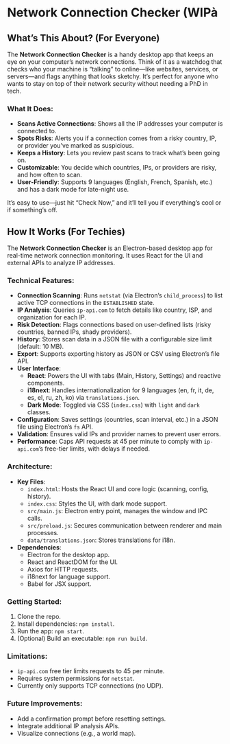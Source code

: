 # Network Connection Checker (WIPà

## What’s This About? (For Everyone)

The **Network Connection Checker** is a handy desktop app that keeps an eye on your computer’s network connections. Think of it as a watchdog that checks who your machine is “talking” to online—like websites, services, or servers—and flags anything that looks sketchy. It’s perfect for anyone who wants to stay on top of their network security without needing a PhD in tech.

### What It Does:
- **Scans Active Connections**: Shows all the IP addresses your computer is connected to.
- **Spots Risks**: Alerts you if a connection comes from a risky country, IP, or provider you’ve marked as suspicious.
- **Keeps a History**: Lets you review past scans to track what’s been going on.
- **Customizable**: You decide which countries, IPs, or providers are risky, and how often to scan.
- **User-Friendly**: Supports 9 languages (English, French, Spanish, etc.) and has a dark mode for late-night use.

It’s easy to use—just hit “Check Now,” and it’ll tell you if everything’s cool or if something’s off.

## How It Works (For Techies)

The **Network Connection Checker** is an Electron-based desktop app for real-time network connection monitoring. It uses React for the UI and external APIs to analyze IP addresses.

### Technical Features:
- **Connection Scanning**: Runs `netstat` (via Electron’s `child_process`) to list active TCP connections in the `ESTABLISHED` state.
- **IP Analysis**: Queries `ip-api.com` to fetch details like country, ISP, and organization for each IP.
- **Risk Detection**: Flags connections based on user-defined lists (risky countries, banned IPs, shady providers).
- **History**: Stores scan data in a JSON file with a configurable size limit (default: 10 MB).
- **Export**: Supports exporting history as JSON or CSV using Electron’s file API.
- **User Interface**:
  - **React**: Powers the UI with tabs (Main, History, Settings) and reactive components.
  - **i18next**: Handles internationalization for 9 languages (en, fr, it, de, es, el, ru, zh, ko) via `translations.json`.
  - **Dark Mode**: Toggled via CSS (`index.css`) with `light` and `dark` classes.
- **Configuration**: Saves settings (countries, scan interval, etc.) in a JSON file using Electron’s `fs` API.
- **Validation**: Ensures valid IPs and provider names to prevent user errors.
- **Performance**: Caps API requests at 45 per minute to comply with `ip-api.com`’s free-tier limits, with delays if needed.

### Architecture:
- **Key Files**:
  - `index.html`: Hosts the React UI and core logic (scanning, config, history).
  - `index.css`: Styles the UI, with dark mode support.
  - `src/main.js`: Electron entry point, manages the window and IPC calls.
  - `src/preload.js`: Secures communication between renderer and main processes.
  - `data/translations.json`: Stores translations for i18n.
- **Dependencies**:
  - Electron for the desktop app.
  - React and ReactDOM for the UI.
  - Axios for HTTP requests.
  - i18next for language support.
  - Babel for JSX support.

### Getting Started:
1. Clone the repo.
2. Install dependencies: `npm install`.
3. Run the app: `npm start`.
4. (Optional) Build an executable: `npm run build`.

### Limitations:
- `ip-api.com` free tier limits requests to 45 per minute.
- Requires system permissions for `netstat`.
- Currently only supports TCP connections (no UDP).

### Future Improvements:
- Add a confirmation prompt before resetting settings.
- Integrate additional IP analysis APIs.
- Visualize connections (e.g., a world map).
